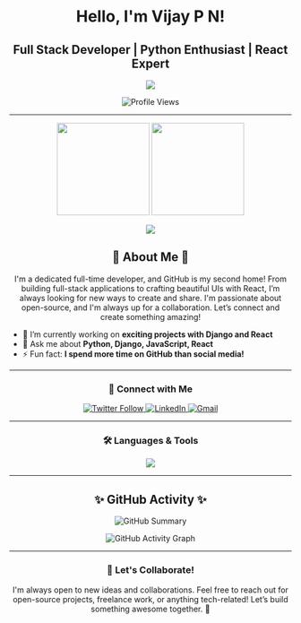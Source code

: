 <h1 align="center"> Hello, I'm Vijay P N!</h1>
<h2 align="center"> Full Stack Developer | Python Enthusiast | React Expert</h2>
<p align="center">
  <img src="https://readme-typing-svg.herokuapp.com?color=%2300C9A7&lines=Welcome+to+my+GitHub+Universe;I'm+a+Full+Time+Coder;Passionate+about+Web+Development;Python+%7C+Django+%7C+React+%7C+JavaScript!" />
</p>

<p align="center">
  <img src="https://komarev.com/ghpvc/?username=vijaypn2002&label=Profile%20views&color=0e75b6&style=flat" alt="Profile Views" /> 
</p>

---

<div align="center">
  <img src="https://github-readme-stats.vercel.app/api?username=vijaypn2002&show_icons=true&hide_border=true&bg_color=0D1117&text_color=58A6FF&icon_color=1F6FEB&title_color=8B949E&include_all_commits=true&count_private=true&theme=radical" height="165" />
  <img src="https://github-readme-streak-stats.herokuapp.com?user=vijaypn2002&hide_border=true&theme=radical" height="165" />
</div>

<p align="center">
  <img src="https://github-readme-stats.vercel.app/api/top-langs/?username=vijaypn2002&layout=compact&theme=radical&hide_border=true" />
</p>

<h2 align="center">🌟 About Me 🌟</h2>
<p align="center">I'm a dedicated full-time developer, and GitHub is my second home! From building full-stack applications to crafting beautiful UIs with React, I’m always looking for new ways to create and share. I'm passionate about open-source, and I'm always up for a collaboration. Let’s connect and create something amazing!</p>

- 🔭 I’m currently working on **exciting projects with Django and React**
- 💬 Ask me about **Python, Django, JavaScript, React**
- ⚡ Fun fact: **I spend more time on GitHub than social media!**

---

<h3 align="center">💼 Connect with Me</h3>
<p align="center">
  <a href="https://twitter.com/vijay_pn" target="_blank">
    <img src="https://img.shields.io/twitter/follow/vijay_pn?logo=twitter&style=for-the-badge" alt="Twitter Follow" />
  </a>
  <a href="https://linkedin.com/in/vijay_pn" target="_blank">
    <img src="https://img.shields.io/badge/-LinkedIn-0A66C2?style=for-the-badge&logo=linkedin&logoColor=white" alt="LinkedIn" />
  </a>
  <a href="mailto:Pnvijay90@gmail.com">
    <img src="https://img.shields.io/badge/Email-D14836?style=for-the-badge&logo=gmail&logoColor=white" alt="Gmail" />
  </a>
</p>

---

<h3 align="center">🛠️ Languages & Tools</h3>
<p align="center">
  <img src="https://skillicons.dev/icons?i=python,django,react,html,css,javascript,mongodb,mysql,bootstrap,aws,figma,git,linux,photoshop" />
</p>

---

<h2 align="center">✨ GitHub Activity ✨</h2>
<p align="center">
  <img src="https://github-profile-summary-cards.vercel.app/api/cards/profile-details?username=vijaypn2002&theme=radical" alt="GitHub Summary" />
</p>

<p align="center">
  <img src="https://github-readme-activity-graph.vercel.app/graph?username=vijaypn2002&theme=react-dark&hide_border=true&area=true&color=58A6FF" alt="GitHub Activity Graph" />
</p>

---

<h3 align="center">🎉 Let's Collaborate!</h3>
<p align="center">I'm always open to new ideas and collaborations. Feel free to reach out for open-source projects, freelance work, or anything tech-related! Let’s build something awesome together. 🚀</p>
